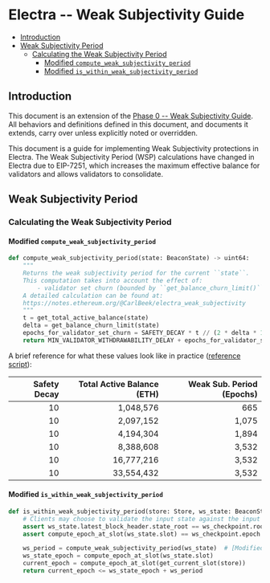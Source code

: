 # Electra -- Weak Subjectivity Guide

<!-- mdformat-toc start --slug=github --no-anchors --maxlevel=6 --minlevel=2 -->

- [Introduction](#introduction)
- [Weak Subjectivity Period](#weak-subjectivity-period)
  - [Calculating the Weak Subjectivity Period](#calculating-the-weak-subjectivity-period)
    - [Modified `compute_weak_subjectivity_period`](#modified-compute_weak_subjectivity_period)
    - [Modified `is_within_weak_subjectivity_period`](#modified-is_within_weak_subjectivity_period)

<!-- mdformat-toc end -->

## Introduction

This document is an extension of the
[Phase 0 -- Weak Subjectivity Guide](../phase0/weak-subjectivity.md). All
behaviors and definitions defined in this document, and documents it extends,
carry over unless explicitly noted or overridden.

This document is a guide for implementing Weak Subjectivity protections in
Electra. The Weak Subjectivity Period (WSP) calculations have changed in Electra
due to EIP-7251, which increases the maximum effective balance for validators
and allows validators to consolidate.

## Weak Subjectivity Period

### Calculating the Weak Subjectivity Period

#### Modified `compute_weak_subjectivity_period`

```python
def compute_weak_subjectivity_period(state: BeaconState) -> uint64:
    """
    Returns the weak subjectivity period for the current ``state``.
    This computation takes into account the effect of:
        - validator set churn (bounded by ``get_balance_churn_limit()`` per epoch)
    A detailed calculation can be found at:
    https://notes.ethereum.org/@CarlBeek/electra_weak_subjectivity
    """
    t = get_total_active_balance(state)
    delta = get_balance_churn_limit(state)
    epochs_for_validator_set_churn = SAFETY_DECAY * t // (2 * delta * 100)
    return MIN_VALIDATOR_WITHDRAWABILITY_DELAY + epochs_for_validator_set_churn
```

A brief reference for what these values look like in practice
([reference script](https://gist.github.com/jtraglia/457fd9ae7d2080fef1e4034a39b80c46)):

| Safety Decay | Total Active Balance (ETH) | Weak Sub. Period (Epochs) |
| -----------: | -------------------------: | ------------------------: |
|           10 |                  1,048,576 |                       665 |
|           10 |                  2,097,152 |                     1,075 |
|           10 |                  4,194,304 |                     1,894 |
|           10 |                  8,388,608 |                     3,532 |
|           10 |                 16,777,216 |                     3,532 |
|           10 |                 33,554,432 |                     3,532 |

#### Modified `is_within_weak_subjectivity_period`

```python
def is_within_weak_subjectivity_period(store: Store, ws_state: BeaconState, ws_checkpoint: Checkpoint) -> bool:
    # Clients may choose to validate the input state against the input Weak Subjectivity Checkpoint
    assert ws_state.latest_block_header.state_root == ws_checkpoint.root
    assert compute_epoch_at_slot(ws_state.slot) == ws_checkpoint.epoch

    ws_period = compute_weak_subjectivity_period(ws_state)  # [Modified in Electra]
    ws_state_epoch = compute_epoch_at_slot(ws_state.slot)
    current_epoch = compute_epoch_at_slot(get_current_slot(store))
    return current_epoch <= ws_state_epoch + ws_period
```
